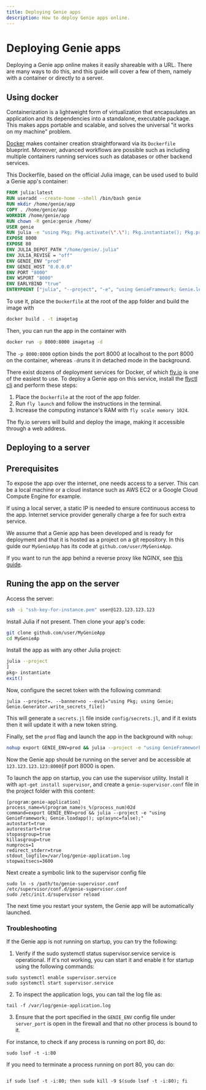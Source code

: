 ```yaml
---
title: Deploying Genie apps
description: How to deploy Genie apps online.
---
```


# Deploying Genie apps

Deploying a Genie app online makes it easily shareable with a URL. There are many ways to do this, and this guide will cover a few of them, namely with a container or directly to a server.

## Using docker

Containerization is a lightweight form of virtualization that encapsulates an application and its dependencies into a standalone, executable package. This makes apps portable and scalable, and solves the universal "it works on my machine" problem.


[Docker](https://docker.com) makes container creation straightforward via its `Dockerfile` blueprint. Moreover, advanced workflows are possible such as including multiple containers running services such as databases or other backend services.

This Dockerfile, based on the official Julia image,  can be used used to build a Genie app's container:

```dockerfile
FROM julia:latest
RUN useradd --create-home --shell /bin/bash genie
RUN mkdir /home/genie/app
COPY . /home/genie/app
WORKDIR /home/genie/app
RUN chown -R genie:genie /home/
USER genie
RUN julia -e "using Pkg; Pkg.activate(\".\"); Pkg.instantiate(); Pkg.precompile();"
EXPOSE 8000
EXPOSE 80
ENV JULIA_DEPOT_PATH "/home/genie/.julia"
ENV JULIA_REVISE = "off"
ENV GENIE_ENV "prod"
ENV GENIE_HOST "0.0.0.0"
ENV PORT "8000"
ENV WSPORT "8000"
ENV EARLYBIND "true"
ENTRYPOINT ["julia", "--project", "-e", "using GenieFramework; Genie.loadapp(); up(async=false);"]

```
To use it, place the `Dockerfile` at the root of the app folder and build the image with
```bash
docker build . -t imagetag
```
Then, you can run the app in the container with
```bash
docker run -p 8000:8000 imagetag -d
```
The `-p 8000:8000` option binds the port 8000 at localhost to the port 8000 on the container, whereas `-d`runs it in detached mode in the background.


There exist dozens of deployment services for Docker, of which [fly.io](https://fly.io) is one of the easiest to use. To deploy a Genie app on this service, install the [flyctl cli](https://fly.io/docs/flyctl/) and perform these steps:


1. Place the `Dockerfile` at the root of the app folder.
2. Run `fly launch` and follow the instructions in the terminal.
3. Increase the computing instance's RAM with `fly scale memory 1024`.

The fly.io servers will build and deploy the image, making it accessible through a web address.

## Deploying to a server

## Prerequisites

To expose the app over the internet, one needs access to a server. This can be a local machine or a cloud instance such as AWS EC2 or a Google Cloud Compute Engine for example.

If using a local server, a static IP is needed to ensure continuous access to the app. Internet service provider generally charge a fee for such extra service.

We assume that a Genie app has been developed and is ready for deployment and that it is hosted as a project on a git repository.
In this guide our `MyGenieApp` has its code at `github.com/user/MyGenieApp`.

If you want to run the app behind a reverse proxy like NGINX, see [this guide](/docs/reference/workflow/nginx-reverse-proxy).

## Runing the app on the server

Access the server:

```sh
ssh -i "ssh-key-for-instance.pem" user@123.123.123.123
```

Install Julia if not present. Then clone your app's code:

```sh
git clone github.com/user/MyGenieApp
cd MyGenieAp
```

Install the app as with any other Julia project:

```sh
julia --project
] 
pkg> instantiate
exit()
```
Now, configure the secret token with the following command:
```hell
julia --project=. --banner=no --eval="using Pkg; using Genie; Genie.Generator.write_secrets_file()

```
This will generate a `secrets.jl` file inside `config/secrets.jl`,  and if it exists then it will update it with a new token string.


Finally, set the `prod` flag and launch the app in the background with `nohup`:

```sh
nohup export GENIE_ENV=prod && julia --project -e "using GenieFramework; Genie.loadapp(); up(async=false);" &
```

Now the Genie app should be running on the server and be accessible at `123.123.123.123:8000`(if port 8000 is open.

To launch the app on startup, you can use the supervisor utility. Install it with `apt-get install supervisor`, and create a `genie-supervisor.conf` file in the project folder with this content:

```shell
[program:genie-application]
process_name=%(program_name)s_%(process_num)02d
command=export GENIE_ENV=prod && julia --project -e "using GenieFramework; Genie.loadapp(); up(async=false);"
autostart=true
autorestart=true
stopasgroup=true
killasgroup=true
numprocs=1
redirect_stderr=true
stdout_logfile=/var/log/genie-application.log
stopwaitsecs=3600
```

Next create a symbolic link to the supervisor config file
```shell
sudo ln -s /path/to/genie-supervisor.conf /etc/supervisor/conf.d/genie-supervisor.conf
sudo /etc/init.d/supervisor reload
```

The next time you restart your system, the Genie app will be automatically launched.

### Troubleshooting

If the Genie app is not running on startup, you can try the following:


1. Verify if the sudo systemctl status supervisor.service service is operational. If it's not working, you can start it and enable it for startup using the following commands:

```shell
sudo systemctl enable supervisor.service
sudo systemctl start supervisor.service

```
2. To inspect the application logs, you can tail the log file as:

```shell
tail -f /var/log/genie-application.log

```

3. Ensure that the port specified in the `GENIE_ENV` config file under `server_port` is open in the firewall and that no other process is bound to it.

For instance, to check if any process is running on port 80, do:

```shell
sudo lsof -t -i:80

```
If you need to terminate a process running on port 80, you can do:

```shell

if sudo lsof -t -i:80; then sudo kill -9 $(sudo lsof -t -i:80); fi

``` 

